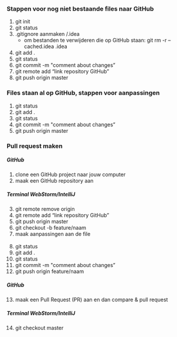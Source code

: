 ### Stappen voor nog niet bestaande files naar GitHub
1. git init
2. git status
3. .gitignore aanmaken /.idea
    * om bestanden te verwijderen die op GitHub staan: git rm -r –cached.idea .idea 
5. git add .
6. git status
7. git commit -m "comment about changes”
8. git remote add “link repository GitHub”
9. git push origin master

### Files staan al op GitHub, stappen voor aanpassingen
1. git status
2. git add .
3. git status 
4. git commit -m "comment about changes”
5. git push origin master

### Pull request maken
##### GitHub
1. clone een GitHub project naar jouw computer
2. maak een GitHub repository aan

##### Terminal WebStorm/IntelliJ
3. git remote remove origin
4. git remote add “link repository GitHub”
5. git push origin master
6. git checkout -b feature/naam
7. maak aanpassingen aan de file <br/><br/>
8. git status
9. git add .
10. git status
11. git commit -m "comment about changes”
12. git push origin feature/naam

##### GitHub    
13. maak een Pull Request (PR) aan en dan compare & pull request

##### Terminal WebStorm/IntelliJ
14. git checkout master